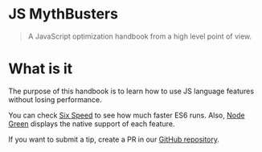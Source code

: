 # JS MythBusters

> A JavaScript optimization handbook from a high level point of view.

# What is it

The purpose of this handbook is to learn how to use JS language features without losing performance.

You can check [Six Speed](https://kpdecker.github.io/six-speed/) to see how much faster ES6 runs. Also, [Node Green](http://node.green/) displays the native support of each feature.

If you want to submit a tip, create a PR in our [GitHub repository](https://github.com/Kikobeats/js-mythbusters).